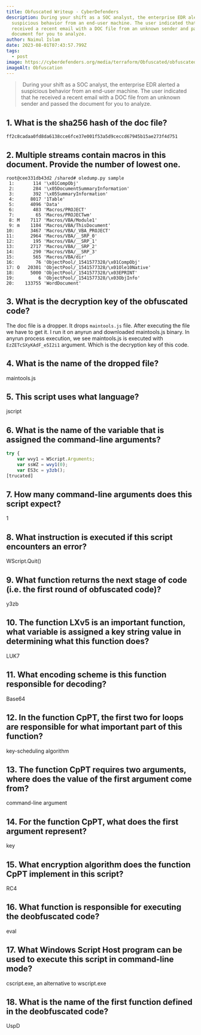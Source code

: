 ```yaml
---
title: Obfuscated Writeup - CyberDefenders
description: During your shift as a SOC analyst, the enterprise EDR alerted a
  suspicious behavior from an end-user machine. The user indicated that he
  received a recent email with a DOC file from an unknown sender and passed the
  document for you to analyze.
author: Naimul Islam
date: 2023-08-01T07:43:57.799Z
tags:
  - post
image: https://cyberdefenders.org/media/terraform/Obfuscated/obfuscated.jpg
imageAlt: Obfuscation
---
```

>﻿ During your shift as a SOC analyst, the enterprise EDR alerted a suspicious behavior from an end-user machine. The user indicated that he received a recent email with a DOC file from an unknown sender and passed the document for you to analyze.

## 1. What is the sha256 hash of the doc file?
```
ff2c8cadaa0fd8da6138cce6fce37e001f53a5d9ceccd67945b15ae273f4d751
```

## 2. Multiple streams contain macros in this document. Provide the number of lowest one.
```shell
root@cee331db43d2 /shared# oledump.py sample    
 1:       114 '\x01CompObj'  
 2:       284 '\x05DocumentSummaryInformation'  
 3:       392 '\x05SummaryInformation'  
 4:      8017 '1Table'  
 5:      4096 'Data'  
 6:       483 'Macros/PROJECT'  
 7:        65 'Macros/PROJECTwm'  
 8: M    7117 'Macros/VBA/Module1'  
 9: m    1104 'Macros/VBA/ThisDocument'  
10:      3467 'Macros/VBA/_VBA_PROJECT'  
11:      2964 'Macros/VBA/__SRP_0'  
12:       195 'Macros/VBA/__SRP_1'  
13:      2717 'Macros/VBA/__SRP_2'  
14:       290 'Macros/VBA/__SRP_3'  
15:       565 'Macros/VBA/dir'  
16:        76 'ObjectPool/_1541577328/\x01CompObj'  
17: O   20301 'ObjectPool/_1541577328/\x01Ole10Native'  
18:      5000 'ObjectPool/_1541577328/\x03EPRINT'  
19:         6 'ObjectPool/_1541577328/\x03ObjInfo'  
20:    133755 'WordDocument'
```

## 3. What is the decryption key of the obfuscated code?
The doc file is a dropper. It drops `maintools.js` file. After executing the file we have to get it. I run it on anyrun and downloaded maintools.js binary. In anyrun process execution, we see maintools.js is executed with `EzZETcSXyKAdF_e5I2i1` argument. Which is the decryption key of this code.

## 4. What is the name of the dropped file?
maintools.js

## 5. This script uses what language?
jscript
## 6. What is the name of the variable that is assigned the command-line arguments?
```js
try {
    var wvy1 = WScript.Arguments;
    var ssWZ = wvy1(0);
    var ES3c = y3zb();
[trucated]
```

## 7. How many command-line arguments does this script expect?
1
## 8. What instruction is executed if this script encounters an error?
WScript.Quit()
## 9. What function returns the next stage of code (i.e. the first round of obfuscated code)?
y3zb
## 10. The function LXv5 is an important function, what variable is assigned a key string value in determining what this function does?
LUK7
## 11. What encoding scheme is this function responsible for decoding?
Base64
## 12. In the function CpPT, the first two for loops are responsible for what important part of this function?
key-scheduling algorithm
## 13. The function CpPT requires two arguments, where does the value of the first argument come from?
command-line argument
## 14. For the function CpPT, what does the first argument represent?
key
## 15. What encryption algorithm does the function CpPT implement in this script?
RC4
## 16. What function is responsible for executing the deobfuscated code?
eval
## 17. What Windows Script Host program can be used to execute this script in command-line mode?
cscript.exe, an alternative to wscript.exe
## 18. What is the name of the first function defined in the deobfuscated code?
UspD